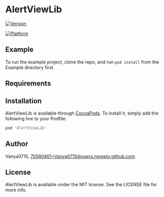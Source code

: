 # AlertViewLib


[![Version](https://img.shields.io/cocoapods/v/AlertViewLib.svg?style=flat)](https://cocoapods.org/pods/AlertViewLib)

[![Platform](https://img.shields.io/cocoapods/p/AlertViewLib.svg?style=flat)](https://cocoapods.org/pods/AlertViewLib)

## Example

To run the example project, clone the repo, and run `pod install` from the Example directory first.

## Requirements

## Installation

AlertViewLib is available through [CocoaPods](https://cocoapods.org). To install
it, simply add the following line to your Podfile:

```ruby
pod 'AlertViewLib'
```

## Author

Vanya0715, 70580401+Vanya0715@users.noreply.github.com

## License

AlertViewLib is available under the MIT license. See the LICENSE file for more info.
